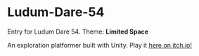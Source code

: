 # Ludum-Dare-54
Entry for Ludum Dare 54. Theme: **Limited Space**

An exploration platformer built with Unity. Play it [here on itch.io!](https://casuallobster.itch.io/poe-woe)

